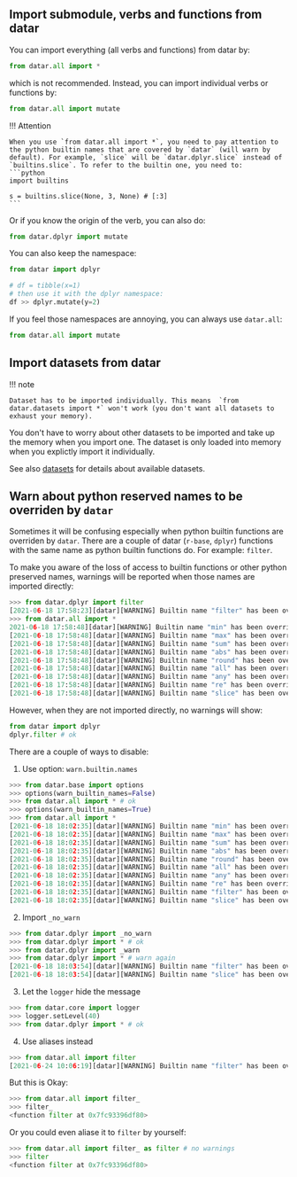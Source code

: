## Import submodule, verbs and functions from datar

You can import everything (all verbs and functions) from datar by:
```python
from datar.all import *
```

which is not recommended. Instead, you can import individual verbs or functions by:
```python
from datar.all import mutate
```

!!! Attention

    When you use `from datar.all import *`, you need to pay attention to the python builtin names that are covered by `datar` (will warn by default). For example, `slice` will be `datar.dplyr.slice` instead of `builtins.slice`. To refer to the builtin one, you need to:
    ```python
    import builtins

    s = builtins.slice(None, 3, None) # [:3]
    ```

Or if you know the origin of the verb, you can also do:
```python
from datar.dplyr import mutate
```

You can also keep the namespace:
```python
from datar import dplyr

# df = tibble(x=1)
# then use it with the dplyr namespace:
df >> dplyr.mutate(y=2)
```

If you feel those namespaces are annoying, you can always use `datar.all`:
```python
from datar.all import mutate
```

## Import datasets from datar

!!! note

    Dataset has to be imported individually. This means  `from datar.datasets import *` won't work (you don't want all datasets to exhaust your memory).

You don't have to worry about other datasets to be imported and take up the memory when you import one. The dataset is only loaded into memory when you explictly import it individually.

See also [datasets](../datasets) for details about available datasets.

## Warn about python reserved names to be overriden by `datar`

Sometimes it will be confusing especially when python builtin functions are overriden by `datar`. There are a couple of datar (`r-base`, `dplyr`) functions with the same name as python builtin functions do. For example: `filter`.

To make you aware of the loss of access to builtin functions or other python preserved names, warnings will be reported when those names are imported directly:

```python
>>> from datar.dplyr import filter
[2021-06-18 17:58:23][datar][WARNING] Builtin name "filter" has been overriden by datar.
>>> from datar.all import *
2021-06-18 17:58:48][datar][WARNING] Builtin name "min" has been overriden by datar.
[2021-06-18 17:58:48][datar][WARNING] Builtin name "max" has been overriden by datar.
[2021-06-18 17:58:48][datar][WARNING] Builtin name "sum" has been overriden by datar.
[2021-06-18 17:58:48][datar][WARNING] Builtin name "abs" has been overriden by datar.
[2021-06-18 17:58:48][datar][WARNING] Builtin name "round" has been overriden by datar.
[2021-06-18 17:58:48][datar][WARNING] Builtin name "all" has been overriden by datar.
[2021-06-18 17:58:48][datar][WARNING] Builtin name "any" has been overriden by datar.
[2021-06-18 17:58:48][datar][WARNING] Builtin name "re" has been overriden by datar.
[2021-06-18 17:58:48][datar][WARNING] Builtin name "slice" has been overriden by datar.
```

However, when they are not imported directly, no warnings will show:

```python
from datar import dplyr
dplyr.filter # ok
```

There are a couple of ways to disable:

1. Use option: `warn.builtin.names`

```python
>>> from datar.base import options
>>> options(warn_builtin_names=False)
>>> from datar.all import * # ok
>>> options(warn_builtin_names=True)
>>> from datar.all import *
[2021-06-18 18:02:35][datar][WARNING] Builtin name "min" has been overriden by datar.
[2021-06-18 18:02:35][datar][WARNING] Builtin name "max" has been overriden by datar.
[2021-06-18 18:02:35][datar][WARNING] Builtin name "sum" has been overriden by datar.
[2021-06-18 18:02:35][datar][WARNING] Builtin name "abs" has been overriden by datar.
[2021-06-18 18:02:35][datar][WARNING] Builtin name "round" has been overriden by datar.
[2021-06-18 18:02:35][datar][WARNING] Builtin name "all" has been overriden by datar.
[2021-06-18 18:02:35][datar][WARNING] Builtin name "any" has been overriden by datar.
[2021-06-18 18:02:35][datar][WARNING] Builtin name "re" has been overriden by datar.
[2021-06-18 18:02:35][datar][WARNING] Builtin name "filter" has been overriden by datar.
[2021-06-18 18:02:35][datar][WARNING] Builtin name "slice" has been overriden by datar.
```

2. Import `_no_warn`

```python
>>> from datar.dplyr import _no_warn
>>> from datar.dplyr import * # ok
>>> from datar.dplyr import _warn
>>> from datar.dplyr import * # warn again
[2021-06-18 18:03:54][datar][WARNING] Builtin name "filter" has been overriden by datar.
[2021-06-18 18:03:54][datar][WARNING] Builtin name "slice" has been overriden by datar.
```

3. Let the `logger` hide the message

```python
>>> from datar.core import logger
>>> logger.setLevel(40)
>>> from datar.dplyr import * # ok
```

4. Use aliases instead

```python
>>> from datar.all import filter
[2021-06-24 10:06:19][datar][WARNING] Builtin name "filter" has been overriden by datar.
```

But this is Okay:
```python
>>> from datar.all import filter_
>>> filter_
<function filter at 0x7fc93396df80>
```

Or you could even aliase it to `filter` by yourself:
```python
>>> from datar.all import filter_ as filter # no warnings
>>> filter
<function filter at 0x7fc93396df80>
```

